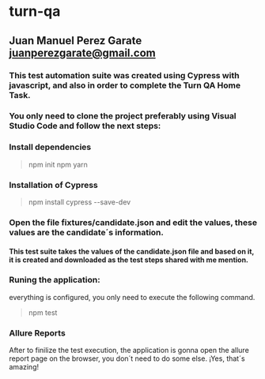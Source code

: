 # turn-qa
## Juan Manuel Perez Garate juanperezgarate@gmail.com

### This test automation suite was created using Cypress with javascript, and also in order to complete the Turn QA Home Task.
### You only need to clone the project preferably using Visual Studio Code and follow the next steps:

### Install dependencies
> npm init
> npm yarn

### Installation of Cypress
> npm install cypress --save-dev

### Open the file fixtures/candidate.json and edit the values, these values are the candidate´s information.
#### This test suite takes the values of the candidate.json file and based on it, it is created and downloaded as the test steps shared with me mention.

### Runing the application: 
everything is configured, you only need to execute the following command.
> npm test

### Allure Reports
After to finilize the test execution, the application is gonna open the allure report page on the browser, you don´t need to do some else. ¡Yes, that´s amazing!

